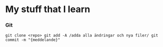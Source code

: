# My stuff that I learn

### Git

``
git clone <repo>
git add -A /adda alla ändringar och nya filer/
git commit -m "{meddelande}"
``